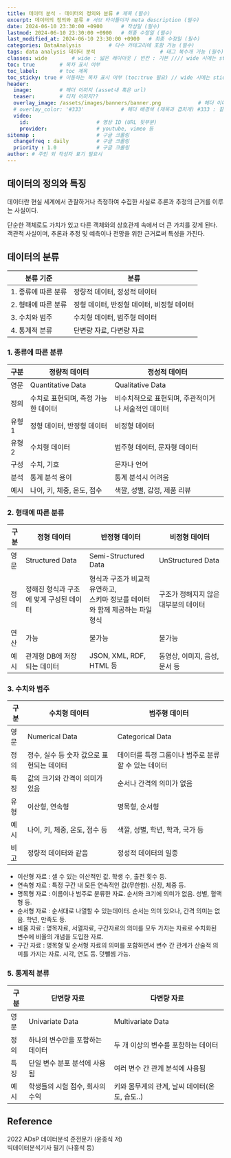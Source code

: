 ```yaml
---
title: 데이터 분석 - 데이터의 정의와 분류 # 제목 (필수)
excerpt: 데이터의 정의와 분류 # 서브 타이틀이자 meta description (필수)
date: 2024-06-10 23:30:00 +0900      # 작성일 (필수)
lastmod: 2024-06-10 23:30:00 +0900   # 최종 수정일 (필수)
last_modified_at: 2024-06-10 23:30:00 +0900   # 최종 수정일 (필수)
categories: DataAnalysis         # 다수 카테고리에 포함 가능 (필수)
tags: data analysis 데이터 분석                     # 태그 복수개 가능 (필수)
classes: wide        # wide : 넓은 레이아웃 / 빈칸 : 기본 //// wide 시에는 sticky toc 불가
toc: true        # 목차 표시 여부
toc_label:       # toc 제목
toc_sticky: true # 이동하는 목차 표시 여부 (toc:true 필요) // wide 시에는 sticky toc 불가
header: 
  image:         # 헤더 이미지 (asset내 혹은 url)
  teaser:        # 티저 이미지??
  overlay_image: /assets/images/banners/banner.png            # 헤더 이미지 (제목과 겹치게)
  # overlay_color: '#333'            # 헤더 배경색 (제목과 겹치게) #333 : 짙은 회색 (필수)
  video:
    id:                      # 영상 ID (URL 뒷부분)
    provider:                # youtube, vimeo 등
sitemap :                    # 구글 크롤링
  changefreq : daily         # 구글 크롤링
  priority : 1.0             # 구글 크롤링
author: # 주인 외 작성자 표기 필요시
---
```

<!--postNo: 20240610_001-->

## 데이터의 정의와 특징  

데이터란 현실 세계에서 관찰하거나 측정하여 수집한 사실로 추론과 추정의 근거를 이루는 사실이다.  

단순한 객체로도 가치가 있고 다른 객체와의 상호관계 속에서 더 큰 가치를 갖게 된다.  
객관적 사실이며, 추론과 추정 및 예측이나 전망을 위한 근거로써 특성을 가진다.  

## 데이터의 분류  

|분류 기준|분류|
|---|---|
|1. 종류에 따른 분류|정량적 데이터, 정성적 데이터|
|2. 형태에 따른 분류|정형 데이터, 반정형 데이터, 비정형 데이터|
|3. 수치와 범주|수치형 데이터, 범주형 데이터|
|4. 통계적 분류|단변량 자료, 다변량 자료|

### 1. 종류에 따른 분류  

|구분|정량적 데이터|정성적 데이터|
|---|---|---|
|영문|Quantitative Data|Qualitative Data|
|정의|수치로 표현되며, 측정 가능한 데이터|비수치적으로 표현되며, 주관적이거나 서술적인 데이터|
|유형1|정형 데이터, 반정형 데이터|비정형 데이터|
|유형2|수치형 데이터|범주형 데이터, 문자형 데이터|
|구성|수치, 기호|문자나 언어|
|분석|통계 분석 용이|통계 분석시 어려움|
|예시|나이, 키, 체중, 온도, 점수|색깔, 성별, 감정, 제품 리뷰|

### 2. 형태에 따른 분류  

|구분|정형 데이터|반정형 데이터|비정형 데이터|
|---|---|---|---|
|영문|Structured Data|Semi-Structured Data|UnStructured Data|
|정의|정해진 형식과 구조에 맞게 구성된 데이터|형식과 구조가 비교적 유연하고,<br>스키마 정보를 데이터와 함께 제공하는 파일 형식|구조가 정해지지 않은 대부분의 데이터|
|연산|가능|불가능|불가능|
|예시|관계형 DB에 저장되는 데이터|JSON, XML, RDF, HTML 등|동영상, 이미지, 음성, 문서 등|

### 3. 수치와 범주  

|구분|수치형 데이터|범주형 데이터|
|---|---|---|
|영문|Numerical Data|Categorical Data|
|정의|정수, 실수 등 숫자 값으로 표현되는 데이터|데이터를 특정 그룹이나 범주로 분류할 수 있는 데이터|
|특징|값의 크기와 간격이 의미가 있음|순서나 간격의 의미가 없음|
|유형|이산형, 연속형|명목형, 순서형|
|예시|나이, 키, 체중, 온도, 점수 등|색깔, 성별, 학년, 학과, 국가 등|
|비고|정량적 데이터와 같음|정성적 데이터의 일종|

- 이산형 자료 : 셀 수 있는 이산적인 값. 학생 수, 출전 횟수 등.  
- 연속형 자료 : 특정 구간 내 모든 연속적인 값(무한함). 신장, 체중 등.  
- 명목형 자료 : 이름이나 범주로 분류한 자료. 순서와 크기에 의미가 없음. 성별, 혈액형 등.  
- 순서형 자료 : 순서대로 나열할 수 있는데이터. 순서는 의미 있으나, 간격 의미는 없음. 학년, 만족도 등.  
- 비율 자료 : 명목자료, 서열자료, 구간자료의 의미를 모두 가지는 자료로 수치화된 변수에 비율의 개념을 도입한 자료.  
- 구간 자료 : 명목형 및 순서형 자료의 의미를 포함하면서 변수 간 관계가 산술적 의미를 가지는 자료. 시각, 연도 등. 덧뺄셈 가능.  

### 5. 통계적 분류  

|구분|단변량 자료|다변량 자료|
|---|---|---|
|영문|Univariate Data|Multivariate Data|
|정의|하나의 변수만을 포함하는 데이터|두 개 이상의 변수를 포함하는 데이터|
|특징|단일 변수 분포 분석에 사용됨|여러 변수 간 관계 분석에 사용됨|
|예시|학생들의 시험 점수, 회사의 수익|키와 몸무게의 관계, 날씨 데이터(온도, 습도..)|


## Reference  
2022 ADsP 데이터분석 준전문가 (윤종식 저)  
빅데이터분석기사 필기 (나홍석 등)  